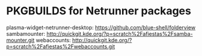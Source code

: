 # PKGBUILDS for Netrunner packages #

plasma-widget-netrunner-desktop: https://github.com/blue-shell/folderview
sambamounter: http://quickgit.kde.org/?p=scratch%2Fafiestas%2Fsamba-mounter.git
webaccounts: http://quickgit.kde.org/?p=scratch%2Fafiestas%2Fwebaccounts.git
